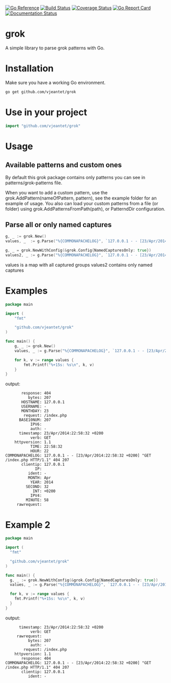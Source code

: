 [![Go Reference](https://pkg.go.dev/badge/github.com/vjeantet/grok.svg)](https://pkg.go.dev/github.com/vjeantet/grok)
[![Build Status](https://travis-ci.org/vjeantet/grok.svg)](https://travis-ci.org/vjeantet/grok)
[![Coverage Status](https://coveralls.io/repos/vjeantet/grok/badge.png?branch=master)](https://coveralls.io/r/vjeantet/grok?branch=master)
[![Go Report Card](http://goreportcard.com/badge/vjeantet/grok)](http:/goreportcard.com/report/vjeantet/grok)
[![Documentation Status](https://readthedocs.org/projects/grok-lib-for-golang/badge/?version=latest)](https://readthedocs.org/projects/grok-lib-for-golang/?badge=latest)


# grok
A simple library to parse grok patterns with Go.

# Installation
Make sure you have a working Go environment.

```sh
go get github.com/vjeantet/grok
```

# Use in your project
```go
import "github.com/vjeantet/grok"
```

# Usage
## Available patterns and custom ones
By default this grok package contains only patterns you can see in patterns/grok-patterns file.

When you want to add a custom pattern, use the grok.AddPattern(nameOfPattern, pattern), see the example folder for an example of usage.
You also can load your custom patterns from a file (or folder) using grok.AddPatternsFromPath(path), or PatterndDir configuration.

## Parse all or only named captures
```go
g, _ := grok.New()
values, _  := g.Parse("%{COMMONAPACHELOG}", `127.0.0.1 - - [23/Apr/2014:22:58:32 +0200] "GET /index.php HTTP/1.1" 404 207`)

g, _ = grok.NewWithConfig(&grok.Config{NamedCapturesOnly: true})
values2, _ := g.Parse("%{COMMONAPACHELOG}", `127.0.0.1 - - [23/Apr/2014:22:58:32 +0200] "GET /index.php HTTP/1.1" 404 207`)
```
values is a map with all captured groups
values2 contains only named captures

# Examples
```go
package main

import (
	"fmt"

	"github.com/vjeantet/grok"
)

func main() {
	g, _ := grok.New()
	values, _ := g.Parse("%{COMMONAPACHELOG}", `127.0.0.1 - - [23/Apr/2014:22:58:32 +0200] "GET /index.php HTTP/1.1" 404 207`)

	for k, v := range values {
		fmt.Printf("%+15s: %s\n", k, v)
	}
}
```

output:
```
       response: 404
          bytes: 207
       HOSTNAME: 127.0.0.1
       USERNAME: -
       MONTHDAY: 23
        request: /index.php
      BASE10NUM: 207
           IPV6:
           auth: -
      timestamp: 23/Apr/2014:22:58:32 +0200
           verb: GET
    httpversion: 1.1
           TIME: 22:58:32
           HOUR: 22
COMMONAPACHELOG: 127.0.0.1 - - [23/Apr/2014:22:58:32 +0200] "GET /index.php HTTP/1.1" 404 207
       clientip: 127.0.0.1
             IP:
          ident: -
          MONTH: Apr
           YEAR: 2014
         SECOND: 32
            INT: +0200
           IPV4:
         MINUTE: 58
     rawrequest:
```

# Example 2
```go
package main

import (
  "fmt"

  "github.com/vjeantet/grok"
)

func main() {
  g, _ := grok.NewWithConfig(&grok.Config{NamedCapturesOnly: true})
  values, _ := g.Parse("%{COMMONAPACHELOG}", `127.0.0.1 - - [23/Apr/2014:22:58:32 +0200] "GET /index.php HTTP/1.1" 404 207`)

  for k, v := range values {
    fmt.Printf("%+15s: %s\n", k, v)
  }
}
```

output:
```
      timestamp: 23/Apr/2014:22:58:32 +0200
           verb: GET
     rawrequest:
          bytes: 207
           auth: -
        request: /index.php
    httpversion: 1.1
       response: 404
COMMONAPACHELOG: 127.0.0.1 - - [23/Apr/2014:22:58:32 +0200] "GET /index.php HTTP/1.1" 404 207
       clientip: 127.0.0.1
          ident: -
```
